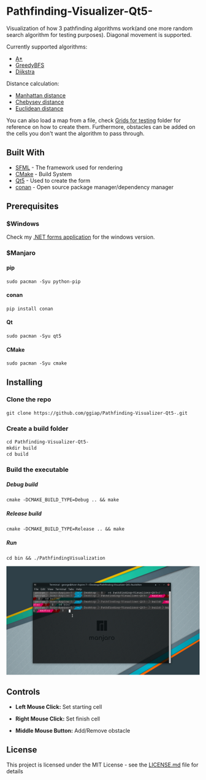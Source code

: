 # Pathfinding-Visualizer-Qt5-

Visualization of how 3 pathfinding algorithms work(and one more random search algorithm for testing purposes). Diagonal movement is supported.

Currently supported algorithms:
*  [A*](https://en.wikipedia.org/wiki/A*_search_algorithm)
*  [GreedyBFS](https://en.wikipedia.org/wiki/Best-first_search)
*  [Dijkstra](https://en.wikipedia.org/wiki/Dijkstra%27s_algorithm)

Distance calculation: 
* [Manhattan distance](https://en.wikipedia.org/wiki/Taxicab_geometry)
* [Chebysev distance](https://en.wikipedia.org/wiki/Chebyshev_distance)
* [Euclidean distance](https://en.wikipedia.org/wiki/Euclidean_distance)

You can also load a map from a file, check [Grids for testing](https://github.com/ggiap/Pathfinding-Visualizer-Qt5-/tree/master/Grids_for_testing) folder for reference on how to create them. Furthermore, obstacles can be added on the cells you don't want the algorithm to pass through.

## Built With

* [SFML](https://www.sfml-dev.org/) - The framework used for rendering
* [CMake](https://cmake.org/) - Build System
* [Qt5](https://www.qt.io/) - Used to create the form
* [conan](https://conan.io/) - Open source package manager/dependency manager

## Prerequisites

### $Windows
Check my [.NET forms application](https://github.com/ggiap/Pathfinding-Visualizer-.NET-Forms-) for the windows version.


### $Manjaro

#### pip
```
sudo pacman -Syu python-pip
```

#### conan
```
pip install conan
```

#### Qt
```
sudo pacman -Syu qt5
```

#### CMake
```
sudo pacman -Syu cmake
```

## Installing

### Clone the repo
```
git clone https://github.com/ggiap/Pathfinding-Visualizer-Qt5-.git
```

### Create a build folder

```
cd Pathfinding-Visualizer-Qt5-
mkdir build
cd build
```

### Build the executable

##### Debug build
```
cmake -DCMAKE_BUILD_TYPE=Debug .. && make
```

##### Release build
```
cmake -DCMAKE_BUILD_TYPE=Release .. && make
```

##### Run
```
cd bin && ./PathfindingVisualization
```

![](Gif/Pathfinder.gif)

## Controls

* **Left Mouse Click:**   Set starting cell

* **Right Mouse Click:**  Set finish cell

* **Middle Mouse Button:** Add/Remove obstacle

## License

This project is licensed under the MIT License - see the [LICENSE.md](https://github.com/ggiap/Pathfinding-Visualizer-Qt5-/blob/master/LICENSE) file for details

